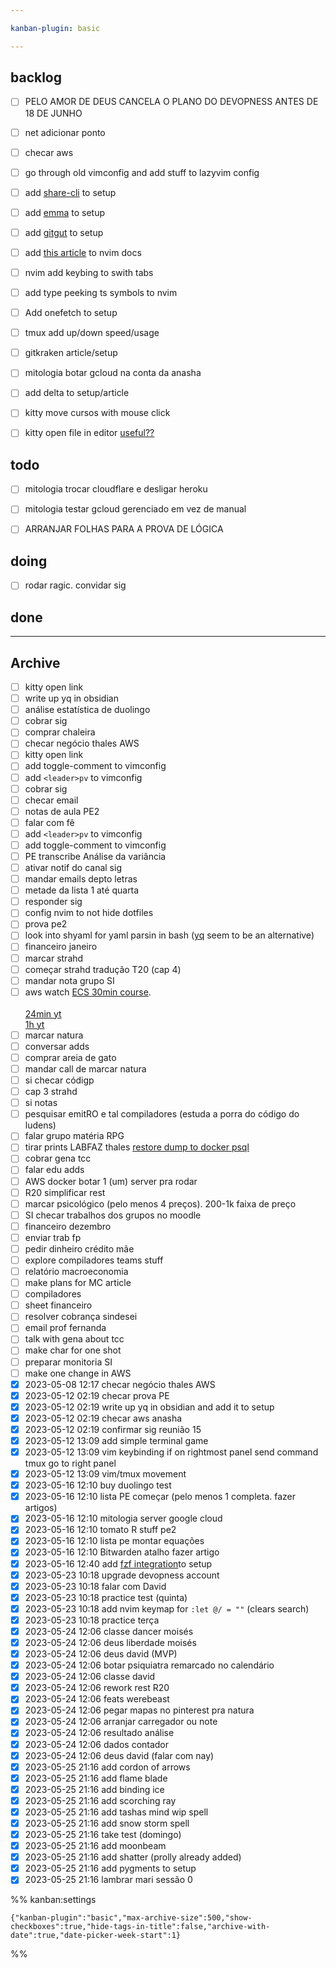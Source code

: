 ```yaml
---

kanban-plugin: basic

---
```


## backlog

- [ ] PELO AMOR DE DEUS CANCELA O PLANO DO DEVOPNESS ANTES DE 18 DE JUNHO
- [ ] net adicionar ponto
- [ ] checar aws
- [ ] go through old vimconfig and add stuff to lazyvim config
- [ ] add [share-cli](https://github.com/marionebl/share-cli) to setup
- [ ] add [emma](https://github.com/maticzav/emma-cli) to setup
- [ ] add [gitgut](https://github.com/GitGud-org/GitGud) to setup
- [ ] add [this article](https://alpha2phi.medium.com/neovim-for-beginners-lua-autocmd-and-keymap-functions-3bdfe0bebe42) to nvim docs
- [ ] nvim add keybing to swith tabs
- [ ] add type peeking ts symbols to nvim
- [ ] Add onefetch to setup
- [ ] tmux add up/down speed/usage
- [ ] gitkraken article/setup
- [ ] mitologia botar gcloud na conta da anasha
- [ ] add delta to setup/article
- [ ] kitty move cursos with mouse click
- [ ] kitty open file in editor [useful??](https://github.com/kovidgoyal/kitty/discussions/5731)


## todo

- [ ] mitologia trocar cloudflare e desligar heroku
- [ ] mitologia testar gcloud gerenciado em vez de manual
- [ ] ARRANJAR FOLHAS PARA A PROVA DE LÓGICA


## doing

- [ ] rodar ragic. convidar sig


## done



***

## Archive

- [ ] kitty open link
- [ ] write up yq in obsidian
- [ ] análise estatística de duolingo
- [ ] cobrar sig
- [ ] comprar chaleira
- [ ] checar negócio thales AWS
- [ ] kitty open link
- [ ] add toggle-comment to vimconfig
- [ ] add `<leader>pv` to vimconfig
- [ ] cobrar sig
- [ ] checar email
- [ ] notas de aula PE2
- [ ] falar com fê
- [ ] add `<leader>pv` to vimconfig
- [ ] add toggle-comment to vimconfig
- [ ] PE transcribe Análise da variância
- [ ] ativar notif do canal sig
- [ ] mandar emails depto letras
- [ ] metade da lista 1 até quarta
- [ ] responder sig
- [ ] config nvim to not hide dotfiles
- [ ] prova pe2
- [ ] look into shyaml for yaml parsin in bash ([yq](https://github.com/mikefarah/yq#readme) seem to be an alternative)
- [ ] financeiro janeiro
- [ ] marcar strahd
- [ ] começar strahd tradução T20 (cap 4)
- [ ] mandar nota grupo SI
- [ ] aws watch [ECS 30min course](https://explore.skillbuilder.aws/learn/course/13597/play/60846/getting-started-with-amazon-elastic-container-service-v010100).<br><br>[24min yt](https://www.youtube.com/watch?v=_W2YeFfOvms)<br>[1h yt](https://www.youtube.com/watch?v=esISkPlnxL0)
- [ ] marcar natura
- [ ] conversar adds
- [ ] comprar areia de gato
- [ ] mandar call de marcar natura
- [ ] si checar códigp
- [ ] cap 3 strahd
- [ ] si notas
- [ ] pesquisar emitRO e tal compiladores (estuda a porra do código do ludens)
- [ ] falar grupo matéria RPG
- [ ] tirar prints LABFAZ thales [restore dump to docker psql](https://stackoverflow.com/questions/24718706/backup-restore-a-dockerized-postgresql-database)
- [ ] cobrar gena tcc
- [ ] falar edu adds
- [ ] AWS docker botar 1 (um) server pra rodar
- [ ] R20 simplificar rest
- [ ] marcar psicológico (pelo menos 4 preços). 200-1k faixa de preço
- [ ] SI checar trabalhos dos grupos no moodle
- [ ] financeiro dezembro
- [ ] enviar trab fp
- [ ] pedir dinheiro crédito mãe
- [ ] explore compiladores teams stuff
- [ ] relatório macroeconomia
- [ ] make plans for MC article
- [ ] compiladores
- [ ] sheet financeiro
- [ ] resolver cobrança sindesei
- [ ] email prof fernanda
- [ ] talk with gena about tcc
- [ ] make char for one shot
- [ ] preparar monitoria SI
- [ ] make one change in AWS
- [x] 2023-05-08 12:17 checar negócio thales AWS
- [x] 2023-05-12 02:19 checar prova PE
- [x] 2023-05-12 02:19 write up yq in obsidian and add it to setup
- [x] 2023-05-12 02:19 checar aws anasha
- [x] 2023-05-12 02:19 confirmar sig reunião 15
- [x] 2023-05-12 13:09 add simple terminal game
- [x] 2023-05-12 13:09 vim keybinding if on rightmost panel send command tmux go to right panel
- [x] 2023-05-12 13:09 vim/tmux movement
- [x] 2023-05-16 12:10 buy duolingo test
- [x] 2023-05-16 12:10 lista PE começar (pelo menos 1 completa. fazer artigos)
- [x] 2023-05-16 12:10 mitologia server google cloud
- [x] 2023-05-16 12:10 tomato R stuff pe2
- [x] 2023-05-16 12:10 lista pe montar equações
- [x] 2023-05-16 12:10 <C-S-l> Bitwarden atalho fazer artigo
- [x] 2023-05-16 12:40 add [fzf integration](https://www.tomshardware.com/how-to/fuzzy-search-linux)to setup
- [x] 2023-05-23 10:18 upgrade devopness account
- [x] 2023-05-23 10:18 falar com David
- [x] 2023-05-23 10:18 practice test (quinta)
- [x] 2023-05-23 10:18 add nvim keymap for `:let @/ = ""` (clears search)
- [x] 2023-05-23 10:18 practice terça
- [x] 2023-05-24 12:06 classe dancer moisés
- [x] 2023-05-24 12:06 deus liberdade moisés
- [x] 2023-05-24 12:06 deus david (MVP)
- [x] 2023-05-24 12:06 botar psiquiatra remarcado no calendário
- [x] 2023-05-24 12:06 classe david
- [x] 2023-05-24 12:06 rework rest R20
- [x] 2023-05-24 12:06 feats werebeast
- [x] 2023-05-24 12:06 pegar mapas no pinterest pra natura
- [x] 2023-05-24 12:06 arranjar carregador ou note
- [x] 2023-05-24 12:06 resultado análise
- [x] 2023-05-24 12:06 dados contador
- [x] 2023-05-24 12:06 deus david (falar com nay)
- [x] 2023-05-25 21:16 add cordon of arrows
- [x] 2023-05-25 21:16 add flame blade
- [x] 2023-05-25 21:16 add binding ice
- [x] 2023-05-25 21:16 add scorching ray
- [x] 2023-05-25 21:16 add tashas mind wip spell
- [x] 2023-05-25 21:16 add snow storm spell
- [x] 2023-05-25 21:16 take test (domingo)
- [x] 2023-05-25 21:16 add moonbeam
- [x] 2023-05-25 21:16 add shatter (prolly already added)
- [x] 2023-05-25 21:16 add pygments to setup
- [x] 2023-05-25 21:16 lambrar mari sessão 0

%% kanban:settings
```
{"kanban-plugin":"basic","max-archive-size":500,"show-checkboxes":true,"hide-tags-in-title":false,"archive-with-date":true,"date-picker-week-start":1}
```
%%